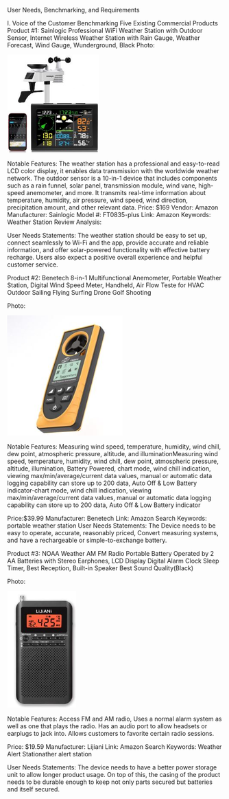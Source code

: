 User Needs, Benchmarking, and Requirements



I. Voice of the Customer Benchmarking
Five Existing Commercial Products
Product #1: 
Sainlogic Professional WiFi Weather Station with Outdoor Sensor, Internet Wireless Weather Station with Rain Gauge, Weather Forecast, Wind Gauge, Wunderground, Black
Photo:

![product](https://github.com/S-I-R-E-N-Team-203-EGR-314/S.I.R.E.N-Team-203-EGR-314.github.io/blob/c0b1203b0910c3666745e1b65385b4ee5f3ab4ab/pic/Product1.JPG)


Notable Features: The weather station has a professional and easy-to-read LCD color display, it enables data transmission with the worldwide weather network.  The outdoor sensor is a 10-in-1 device that includes components such as a rain funnel, solar panel, transmission module, wind vane, high-speed anemometer, and more. It transmits real-time information about temperature, humidity, air pressure, wind speed, wind direction, precipitation amount, and other relevant data.
Price: $169
Vendor: Amazon
Manufacturer: Sainlogic
Model #: FT0835-plus
Link: Amazon
Keywords: Weather Station
Review Analysis:

User Needs Statements: The weather station should be easy to set up, connect seamlessly to Wi-Fi and the app, provide accurate and reliable information, and offer solar-powered functionality with effective battery recharge. Users also expect a positive overall experience and helpful customer service.

Product #2:
Benetech 8-in-1 Multifunctional Anemometer, Portable Weather Station, Digital Wind Speed Meter, Handheld, Air Flow Teste for HVAC Outdoor Sailing Flying Surfing Drone Golf Shooting

Photo:

![product2](https://github.com/S-I-R-E-N-Team-203-EGR-314/S.I.R.E.N-Team-203-EGR-314.github.io/blob/0a51d278bdc087e4878521c2de9cd56947cca4de/pic/Product2.JPG)

Notable Features: Measuring wind speed, temperature, humidity, wind chill, dew point, atmospheric pressure, altitude, and illuminationMeasuring wind speed, temperature, humidity, wind chill, dew point, atmospheric pressure, altitude, illumination, Battery Powered, chart mode, wind chill indication, viewing max/min/average/current data values, manual or automatic data logging capability can store up to 200 data, Auto Off & Low Battery indicator-chart mode, wind chill indication, viewing max/min/average/current data values, manual or automatic data logging capability can store up to 200 data, Auto Off & Low Battery indicator

Price:$39.99
Manufacturer: Benetech
Link: Amazon
Search Keywords: portable weather station
User Needs Statements: The Device needs to be easy to operate, accurate, reasonably priced, Convert measuring systems, and have a rechargeable or simple-to-exchange battery.



Product #3:
NOAA Weather AM FM Radio Portable Battery Operated by 2 AA Batteries with Stereo Earphones, LCD Display Digital Alarm Clock Sleep Timer, Best Reception, Built-in Speaker Best Sound Quality(Black)

Photo:

![product3](https://github.com/S-I-R-E-N-Team-203-EGR-314/S.I.R.E.N-Team-203-EGR-314.github.io/blob/9b49e5de4b4b08e8de0f6f00bef15c930e26f92b/pic/Product3.JPG)

Notable Features: Access FM and AM radio, Uses a normal alarm system as well as one that plays the radio. Has an audio port to allow headsets or earplugs to jack into. Allows customers to favorite certain radio sessions.

Price: $19.59
Manufacturer: Lijiani
Link: Amazon
Search Keywords: Weather Alert Stationather alert station

User Needs Statements: The device needs to have a better power storage unit to allow longer product usage. On top of this, the casing of the product needs to be durable enough to keep not only parts secured but batteries and itself secured.
